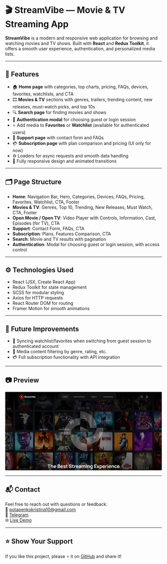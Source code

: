 # 🎬 StreamVibe — Movie & TV Streaming App

**StreamVibe** is a modern and responsive web application for browsing and watching movies and TV shows. Built with **React** and **Redux Toolkit**, it offers a smooth user experience, authentication, and personalized media lists.

---

## 🚀 Features

- 🏠 **Home page** with categories, top charts, pricing, FAQs, devices, favorites, watchlists, and CTA  
- 🎞️ **Movies & TV** sections with genres, trailers, trending content, new releases, must-watch picks, and top 10s  
- 🔍 **Search page** for finding movies and shows  
- 👥 **Authentication modal** for choosing guest or login session  
- ⭐ Add media to **Favorites** or **Watchlist** (available for authenticated users)  
- 📧 **Support page** with contact form and FAQs  
- 💳 **Subscription page** with plan comparison and pricing (UI only for now)  
- ⚙️ Loaders for async requests and smooth data handling  
- 📱 Fully responsive design and animated transitions

---

## 🗂️ Page Structure

- **Home**: Navigation Bar, Hero, Categories, Devices, FAQs, Pricing, Favorites, Watchlist, CTA, Footer  
- **Movies & TV**: Genres, Top 10, Trending, New Releases, Must Watch, CTA, Footer  
- **Open Movie / Open TV**: Video Player with Controls, Information, Cast, Episodes (for TV), CTA  
- **Support**: Contact Form, FAQs, CTA  
- **Subscription**: Plans, Features Comparison, CTA  
- **Search**: Movie and TV results with pagination  
- **Authentication**: Modal for choosing guest or login session, with access control

---

## ⚙️ Technologies Used

- React (JSX, Create React App)  
- Redux Toolkit for state management  
- SCSS for modular styling  
- Axios for HTTP requests  
- React Router DOM for routing  
- Framer Motion for smooth animations  

---

## 🧭 Future Improvements

- 🔄 Syncing watchlist/favorites when switching from guest session to authenticated account  
- 🎯 Media content filtering by genre, rating, etc.  
- 💳 Full subscription functionality with API integration

---

## 📷 Preview

![StreamVibe Preview](https://github.com/KristinaPotapenko/StreamVibe/blob/master/projectStreamVibe.png)  

---

## 📬 Contact

Feel free to reach out with questions or feedback:  
📧 [potapenkokristina10@gmail.com](mailto:potapenkokristina10@gmail.com)  
🔗 [Telegram](https://t.me/kristina_potapenko)  
🌐 [Live Demo](https://kristinapotapenko.github.io/StreamVibe/) 

---

## ⭐ Show Your Support

If you like this project, please ⭐ it on [GitHub](https://github.com/KristinaPotapenko/StreamVibe) and share it!


